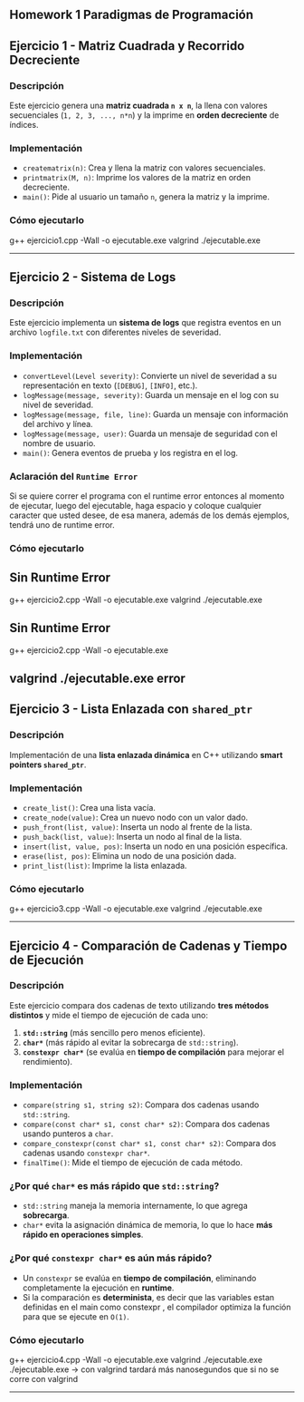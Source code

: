 ## Homework 1 Paradigmas de Programación
##  **Ejercicio 1 - Matriz Cuadrada y Recorrido Decreciente**
###  **Descripción**
Este ejercicio genera una **matriz cuadrada `n x n`**, la llena con valores secuenciales (`1, 2, 3, ..., n*n`) y la imprime en **orden decreciente** de índices.

###  **Implementación**
- `creatematrix(n)`: Crea y llena la matriz con valores secuenciales.
- `printmatrix(M, n)`: Imprime los valores de la matriz en orden decreciente.
- `main()`: Pide al usuario un tamaño `n`, genera la matriz y la imprime.

###  **Cómo ejecutarlo**
g++ ejercicio1.cpp -Wall -o ejecutable.exe
valgrind ./ejecutable.exe

---

##  **Ejercicio 2 - Sistema de Logs**
###  **Descripción**
Este ejercicio implementa un **sistema de logs** que registra eventos en un archivo `logfile.txt` con diferentes niveles de severidad.

###  **Implementación**
- `convertLevel(Level severity)`: Convierte un nivel de severidad a su representación en texto (`[DEBUG]`, `[INFO]`, etc.).
- `logMessage(message, severity)`: Guarda un mensaje en el log con su nivel de severidad.
- `logMessage(message, file, line)`: Guarda un mensaje con información del archivo y línea.
- `logMessage(message, user)`: Guarda un mensaje de seguridad con el nombre de usuario.
- `main()`: Genera eventos de prueba y los registra en el log.

###  **Aclaración del `Runtime Error`**
Si se quiere correr el programa con el runtime error entonces al momento de ejecutar, luego del ejecutable, haga espacio y coloque cualquier caracter que usted desee, de esa manera, además de los demás ejemplos, tendrá uno de runtime error.

###  **Cómo ejecutarlo**

## Sin Runtime Error
g++ ejercicio2.cpp -Wall -o ejecutable.exe
valgrind ./ejecutable.exe

## Sin Runtime Error
g++ ejercicio2.cpp -Wall -o ejecutable.exe 

valgrind ./ejecutable.exe error
---

##  **Ejercicio 3 - Lista Enlazada con `shared_ptr`**
###  **Descripción**
Implementación de una **lista enlazada dinámica** en C++ utilizando **smart pointers `shared_ptr`**.

###  **Implementación**
- `create_list()`: Crea una lista vacía.
- `create_node(value)`: Crea un nuevo nodo con un valor dado.
- `push_front(list, value)`: Inserta un nodo al frente de la lista.
- `push_back(list, value)`: Inserta un nodo al final de la lista.
- `insert(list, value, pos)`: Inserta un nodo en una posición específica.
- `erase(list, pos)`: Elimina un nodo de una posición dada.
- `print_list(list)`: Imprime la lista enlazada.

###  **Cómo ejecutarlo**
g++ ejercicio3.cpp -Wall -o ejecutable.exe
valgrind ./ejecutable.exe

---

##  **Ejercicio 4 - Comparación de Cadenas y Tiempo de Ejecución**
###  **Descripción**
Este ejercicio compara dos cadenas de texto utilizando **tres métodos distintos** y mide el tiempo de ejecución de cada uno:
1. **`std::string`** (más sencillo pero menos eficiente).
2. **`char*`** (más rápido al evitar la sobrecarga de `std::string`).
3. **`constexpr char*`** (se evalúa en **tiempo de compilación** para mejorar el rendimiento).

###  **Implementación**
- `compare(string s1, string s2)`: Compara dos cadenas usando `std::string`.
- `compare(const char* s1, const char* s2)`: Compara dos cadenas usando punteros a `char`.
- `compare_constexpr(const char* s1, const char* s2)`: Compara dos cadenas usando `constexpr char*`.
- `finalTime()`: Mide el tiempo de ejecución de cada método.

###  **¿Por qué `char*` es más rápido que `std::string`?**
- `std::string` maneja la memoria internamente, lo que agrega **sobrecarga**.
- `char*` evita la asignación dinámica de memoria, lo que lo hace **más rápido en operaciones simples**.

###  **¿Por qué `constexpr char*` es aún más rápido?**
- Un `constexpr` se evalúa en **tiempo de compilación**, eliminando completamente la ejecución en **runtime**.
- Si la comparación es **determinista**, es decir que las variables estan definidas en el main como constexpr , el compilador optimiza la función para que se ejecute en `O(1)`.

###  **Cómo ejecutarlo**
g++ ejercicio4.cpp -Wall -o ejecutable.exe
valgrind ./ejecutable.exe 
./ejecutable.exe 
-> con valgrind tardará más nanosegundos que si no se corre con valgrind

---

